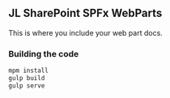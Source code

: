 ## JL SharePoint SPFx WebParts

This is where you include your web part docs.

### Building the code

```bash
mpm install
gulp build
gulp serve
```
